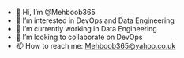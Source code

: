 - 👋 Hi, I’m @Mehboob365
- 👀 I’m interested in DevOps and Data Engineering
- 🌱 I’m currently working in Data Engineering
- 💞️ I’m looking to collaborate on DevOps
- 📫 How to reach me: Mehboob365@yahoo.co.uk

<!---
Mehboob365/Mehboob365 is a ✨ special ✨ repository because its `README.md` (this file) appears on your GitHub profile.
You can click the Preview link to take a look at your changes.
--->
